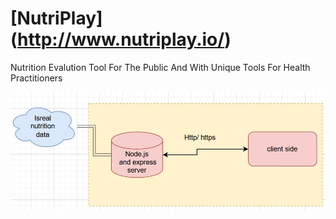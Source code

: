 # [NutriPlay] (http://www.nutriplay.io/)
Nutrition Evalution Tool For The Public And With Unique Tools For Health Practitioners


![diagram](https://github.com/barel-mishal/NutriPlay/blob/main/diagram.jpg?raw=true)


